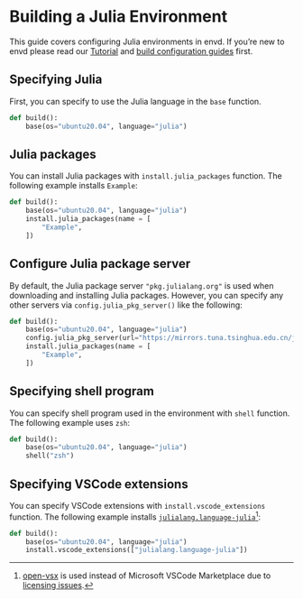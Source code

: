 # Building a Julia Environment

This guide covers configuring Julia environments in envd. If you’re new to envd please read our [Tutorial](/guide/getting-started) and [build configuration guides](/guide/build-envd) first.

## Specifying Julia

First, you can specify to use the Julia language in the `base` function.

<custom-title title="build.envd">

```python 
def build():
    base(os="ubuntu20.04", language="julia")
```

</custom-title>

## Julia packages

You can install Julia packages with `install.julia_packages` function. The following example installs `Example`:

<custom-title title="build.envd">

```python 
def build():
    base(os="ubuntu20.04", language="julia")
    install.julia_packages(name = [
        "Example",
    ])
```
</custom-title>

## Configure Julia package server

By default, the Julia package server `"pkg.julialang.org"` is used when downloading and installing Julia packages. However, you can specify any other servers via `config.julia_pkg_server()` like the following:

<custom-title title="build.envd">

```python 
def build():
    base(os="ubuntu20.04", language="julia")
    config.julia_pkg_server(url="https://mirrors.tuna.tsinghua.edu.cn/julia")
    install.julia_packages(name = [
        "Example",
    ])
```

</custom-title>

## Specifying shell program

You can specify shell program used in the environment with `shell` function. The following example uses `zsh`:

<custom-title title="build.envd">

```python 
def build():
    base(os="ubuntu20.04", language="julia")
    shell("zsh")
```

</custom-title>

## Specifying VSCode extensions

You can specify VSCode extensions with `install.vscode_extensions` function. The following example installs [`julialang.language-julia`](https://open-vsx.org/extension/julialang/language-julia)[^1]:

<custom-title title="build.envd">

```python 
def build():
    base(os="ubuntu20.04", language="julia")
    install.vscode_extensions(["julialang.language-julia"])
```

</custom-title>

[^1]: [open-vsx](https://open-vsx.org/) is used instead of Microsoft VSCode Marketplace due to [licensing issues](https://github.com/tensorchord/envd/issues/160).

